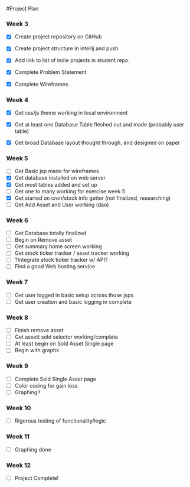 #Project Plan

### Week 3
- [x] Create project repository on GitHub
- [x] Create project structure in intellij and push
- [x] Add link to list of indie projects in student repo.
- [x] Complete Problem Statement
- [x] Complete Wireframes


### Week 4
- [x] Get css/js theme working in local environment
- [x] Get at least one Database Table fleshed out and made (probably user table) 
- [x] Get broad Database layout thought through, and designed on paper




### Week 5
- [ ] Get Basic jsp made for wireframes
- [x] Get database installed on web server
- [x] Get most tables added and set up
- [ ] Get one to many working for exercise week 5
- [x] Get started on cron/stock info getter (not finalized, researching)
- [ ] Get Add Asset and User working (dao)

### Week 6
- [ ] Get Database totally finalized
- [ ] Begin on Remove asset
- [ ] Get summary home screen working
- [ ] Get stock ticker tracker / asset tracker working
- [ ] ?Integrate stock ticker tracker w/ API?
- [ ] Find a good Web hosting service

### Week 7
- [ ] Get user logged in basic setup across those jsps
- [ ] Get user creation and basic logging in complete

### Week 8
- [ ] Finish remove asset
- [ ] Get assett sold selector working/complete
- [ ] At least begin on Sold Asset Single page
- [ ] Begin with graphs

### Week 9
- [ ] Complete Sold Single Asset page
- [ ] Color coding for gain loss
- [ ] Graphing!!

### Week 10
- [ ] Rigorous testing of functionality/logic

### Week 11
- [ ] Graphing done

### Week 12
- [ ]  Project Complete!